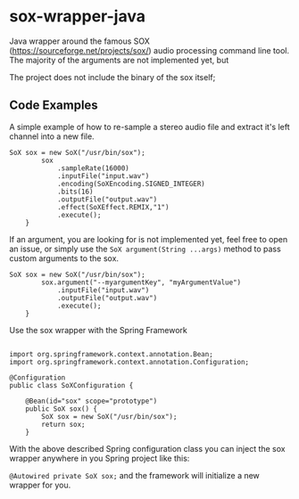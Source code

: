 # sox-wrapper-java
Java wrapper around the famous SOX (https://sourceforge.net/projects/sox/) audio processing command line tool.
The majority of the arguments are not implemented yet, but

The project does not include the binary of the sox itself;

## Code Examples

A simple example of how to re-sample a stereo audio file and extract it's left channel into a new file.
```
SoX sox = new SoX("/usr/bin/sox");
        sox
            .sampleRate(16000)
            .inputFile("input.wav")
            .encoding(SoXEncoding.SIGNED_INTEGER)
            .bits(16)
            .outputFile("output.wav")
            .effect(SoXEffect.REMIX,"1")
            .execute();
    }
```

If an argument, you are looking for is not implemented yet, feel free to open an issue, or simply use the
 `SoX argument(String ...args)` method to pass custom arguments to the sox.
```
SoX sox = new SoX("/usr/bin/sox");
        sox.argument("--myargumentKey", "myArgumentValue")
            .inputFile("input.wav")
            .outputFile("output.wav")
            .execute();
    }
```

Use the sox wrapper with the Spring Framework
```

import org.springframework.context.annotation.Bean;
import org.springframework.context.annotation.Configuration;

@Configuration
public class SoXConfiguration {

    @Bean(id="sox" scope="prototype")
    public SoX sox() {
        SoX sox = new SoX("/usr/bin/sox");
        return sox;
    }
```

With the above described Spring configuration class you can inject the sox wrapper anywhere in you Spring project like this:

```@Autowired private SoX sox;``` and the framework will initialize a new wrapper for you.
